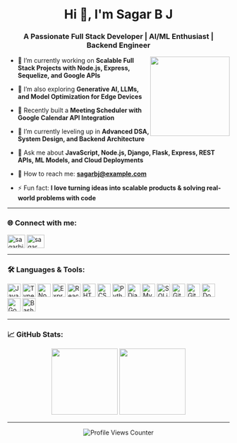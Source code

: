 <h1 align="center">Hi 👋, I'm Sagar B J</h1>
<h3 align="center">A Passionate Full Stack Developer | AI/ML Enthusiast | Backend Engineer</h3>
<img align="right" height="180" src="https://user-images.githubusercontent.com/74038190/235224431-e8c8c12e-6826-47f1-89fb-2ddad83b3abf.gif" />

- 🔭 I’m currently working on **Scalable Full Stack Projects with Node.js, Express, Sequelize, and Google APIs**

- 🤖 I’m also exploring **Generative AI, LLMs, and Model Optimization for Edge Devices**

- 📅 Recently built a **Meeting Scheduler with Google Calendar API Integration**

- 🌱 I’m currently leveling up in **Advanced DSA, System Design, and Backend Architecture**

- 💬 Ask me about **JavaScript, Node.js, Django, Flask, Express, REST APIs, ML Models, and Cloud Deployments**

- 📧 How to reach me: **sagarbj@example.com**

- ⚡ Fun fact: **I love turning ideas into scalable products & solving real-world problems with code**

---

<h3 align="left">🌐 Connect with me:</h3>
<p align="left">
  <a href="https://linkedin.com/in/sagarbj" target="_blank"><img align="center" src="https://raw.githubusercontent.com/rahuldkjain/github-profile-readme-generator/master/src/images/icons/Social/linked-in-alt.svg" alt="sagarbj" height="30" width="40" /></a>
  <a href="https://twitter.com/sagar_bj01" target="_blank"><img align="center" src="https://raw.githubusercontent.com/rahuldkjain/github-profile-readme-generator/master/src/images/icons/Social/twitter.svg" alt="sagar_bj01" height="30" width="40" /></a>
</p>

---

<h3 align="left">🛠️ Languages & Tools:</h3>
<div align="left">
  <img src="https://cdn.jsdelivr.net/gh/devicons/devicon/icons/javascript/javascript-original.svg" height="30" alt="JavaScript" />
  <img src="https://cdn.jsdelivr.net/gh/devicons/devicon/icons/typescript/typescript-original.svg" height="30" alt="TypeScript" />
  <img src="https://cdn.jsdelivr.net/gh/devicons/devicon/icons/nodejs/nodejs-original.svg" height="30" alt="Node.js" />
  <img src="https://cdn.jsdelivr.net/gh/devicons/devicon/icons/express/express-original.svg" height="30" alt="Express.js" />
  <img src="https://cdn.jsdelivr.net/gh/devicons/devicon/icons/react/react-original.svg" height="30" alt="React" />
  <img src="https://cdn.jsdelivr.net/gh/devicons/devicon/icons/html5/html5-original.svg" height="30" alt="HTML5" />
  <img src="https://cdn.jsdelivr.net/gh/devicons/devicon/icons/css3/css3-original.svg" height="30" alt="CSS3" />
  <img src="https://cdn.jsdelivr.net/gh/devicons/devicon/icons/python/python-original.svg" height="30" alt="Python" />
  <img src="https://cdn.jsdelivr.net/gh/devicons/devicon/icons/django/django-plain.svg" height="30" alt="Django" />
  <img src="https://cdn.jsdelivr.net/gh/devicons/devicon/icons/mysql/mysql-original.svg" height="30" alt="MySQL" />
  <img src="https://cdn.jsdelivr.net/gh/devicons/devicon/icons/sqlite/sqlite-original.svg" height="30" alt="SQLite" />
  <img src="https://cdn.jsdelivr.net/gh/devicons/devicon/icons/git/git-original.svg" height="30" alt="Git" />
  <img src="https://cdn.jsdelivr.net/gh/devicons/devicon/icons/github/github-original.svg" height="30" alt="GitHub" />
  <img src="https://cdn.jsdelivr.net/gh/devicons/devicon/icons/docker/docker-original.svg" height="30" alt="Docker" />
  <img src="https://cdn.jsdelivr.net/gh/devicons/devicon/icons/googlecloud/googlecloud-original.svg" height="30" alt="Google Cloud" />
  <img src="https://cdn.jsdelivr.net/gh/devicons/devicon/icons/bash/bash-original.svg" height="30" alt="Bash" />
</div>

---

<h3 align="left">📈 GitHub Stats:</h3>
<div align="center">
  <img src="https://github-readme-stats.vercel.app/api?username=sagarbj&show_icons=true&theme=dracula&count_private=true" height="150" />
  <img src="https://github-readme-stats.vercel.app/api/top-langs?username=sagarbj&layout=compact&theme=dracula" height="150" />
</div>

---

<div align="center">
  <img src="https://profile-counter.glitch.me/sagarbj/count.svg?" alt="Profile Views Counter" />
</div>
